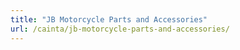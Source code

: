```yaml
---
title: "JB Motorcycle Parts and Accessories"
url: /cainta/jb-motorcycle-parts-and-accessories/
---
```

